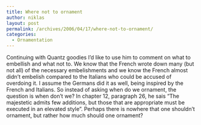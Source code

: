 ```yaml
---
title: Where not to ornament
author: niklas
layout: post
permalink: /archives/2006/04/17/where-not-to-ornament/
categories:
  - Ornamentation
---
```

Continuing with Quantz goodies I&#8217;d like to use him to comment on what to embellish and what not to. We know that the French wrote down many (but not all) of the necessary embelishments and we know the French almost didn&#8217;t embelish compared to the Italians who could be accused of overdoing it. I assume the Germans did it as well, being inspired by the French and Italians. So instead of asking when do we ornament, the question is when don&#8217;t we? In chapter 12, paragraph 26, he sais &#8220;The majestetic admits few additions, but those that are appropriate must be executed in an elevated style&#8221;. Perhaps there is nowhere that one shouldn&#8217;t ornament, but rather how much should one ornament?